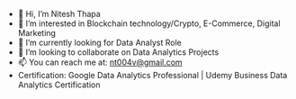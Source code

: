 - 👋 Hi, I’m Nitesh Thapa
- 👀 I’m interested in Blockchain technology/Crypto, E-Commerce, Digital Marketing
- 🌱 I’m currently looking for Data Analyst Role
- 💞️ I’m looking to collaborate on Data Analytics Projects
- 📫 You can reach me at: nt004v@gmail.com
- Certification: Google Data Analytics Professional | Udemy Business Data Analytics Certification

<!---
nitesht2/nitesht2 is a ✨ special ✨ repository because its `README.md` (this file) appears on your GitHub profile.
You can click the Preview link to take a look at your changes.
--->
